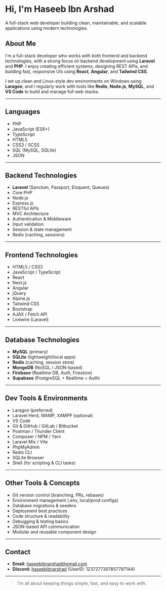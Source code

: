 # Hi, I'm Haseeb Ibn Arshad

A full-stack web developer building clean, maintainable, and scalable applications using modern technologies.

## About Me

I'm a full-stack developer who works with both frontend and backend technologies, with a strong focus on backend development using **Laravel** and **PHP**. I enjoy creating efficient systems, designing REST APIs, and building fast, responsive UIs using **React**, **Angular**, and **Tailwind CSS**.

I set up clean and Linux-style dev environments on Windows using **Laragon**, and I regularly work with tools like **Redis**, **Node.js**, **MySQL**, and **VS Code** to build and manage full web stacks.

---

## Languages

- PHP
- JavaScript (ES6+)
- TypeScript
- HTML5
- CSS3 / SCSS
- SQL (MySQL, SQLite)
- JSON
---

## Backend Technologies

- **Laravel** (Sanctum, Passport, Eloquent, Queues)
- Core PHP
- Node.js
- Express.js
- RESTful APIs
- MVC Architecture
- Authentication & Middleware
- Input validation
- Session & state management
- Redis (caching, sessions)

---

## Frontend Technologies

- HTML5 / CSS3
- JavaScript / TypeScript
- React
- Next.js
- Angular
- jQuery
- Alpine.js
- Tailwind CSS
- Bootstrap
- AJAX / Fetch API
- Livewire (Laravel)

---

## Database Technologies

- **MySQL** (primary)
- **SQLite** (lightweight/local apps)
- **Redis** (caching, session store)
- **MongoDB** (NoSQL / JSON-based)
- **Firebase** (Realtime DB, Auth, Firestore)
- **Supabase** (PostgreSQL + Realtime + Auth)

---

## Dev Tools & Environments

- Laragon (preferred)
- Laravel Herd, WAMP, XAMPP (optional)
- VS Code
- Git & GitHub / GitLab / Bitbucket
- Postman / Thunder Client
- Composer / NPM / Yarn
- Laravel Mix / Vite
- PhpMyAdmin
- Redis CLI
- SQLite Browser
- Shell (for scripting & CLI tasks)

---

## Other Tools & Concepts

- Git version control (branching, PRs, rebases)
- Environment management (.env, local/prod configs)
- Database migrations & seeders
- Deployment best practices
- Code structure & readability
- Debugging & testing basics
- JSON-based API communication
- Modular and reusable component design

---

## Contact

- **Email:** haseebibnarshad@gmail.com  
- **Discord:** [haseebibnarshad](https://discord.com/users/1237277307857797144) (UserID: 1237277307857797144)

---

> I’m all about keeping things simple, fast, and easy to work with.
